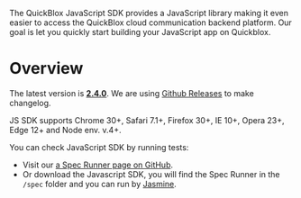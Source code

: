 The QuickBlox JavaScript SDK provides a JavaScript library making it even easier to access the QuickBlox cloud communication backend platform.
Our goal is let you quickly start building your JavaScript app on Quickblox.

<span id="Overview" class="on_page_navigation"></span>
# Overview

The latest version is [**2.4.0**](https://github.com/QuickBlox/quickblox-javascript-sdk/releases/latest).
We are using [Github Releases](https://github.com/QuickBlox/quickblox-javascript-sdk/releases) to make changelog.

JS SDK supports Chrome 30+, Safari 7.1+, Firefox 30+, IE 10+, Opera 23+, Edge 12+ and Node env. v.4+.

You can check JavaScript SDK by running tests:
* Visit our [a Spec Runner page on GitHub](https://quickblox.github.io/quickblox-javascript-sdk/spec/SpecRunner.html).
* Or download the Javascript SDK, you will find the Spec Runner in the `/spec` folder and you can run by [Jasmine](https://jasmine.github.io/).